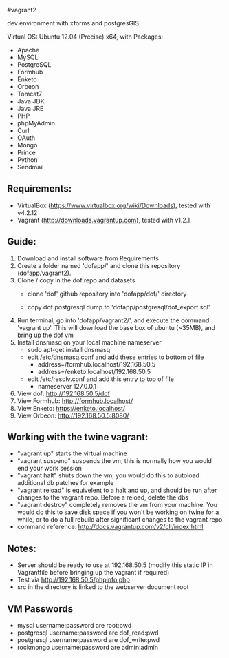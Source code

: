 #vagrant2

dev environment with xforms and postgresGIS

Virtual OS: Ubuntu 12.04 (Precise) x64, with Packages:

- Apache
- MySQL
- PostgreSQL
- Formhub
- Enketo
- Orbeon
- Tomcat7
- Java JDK
- Java JRE
- PHP
- phpMyAdmin
- Curl
- OAuth
- Mongo
- Prince
- Python
- Sendmail

## Requirements:
- VirtualBox (https://www.virtualbox.org/wiki/Downloads), tested with v4.2.12
- Vagrant (http://downloads.vagrantup.com), tested with v1.2.1

## Guide:  
1. Download and install software from Requirements  
2. Create a folder named 'dofapp/' and clone this repository (dofapp/vagrant2).  
3. Clone / copy in the dof repo and datasets  
	- clone 'dof' github repository into 'dofapp/dof/' directory
	
    - copy dof postgresql dump to 'dofapp/postgresql/dof_export.sql'
4. Run terminal, go into 'dofapp/vagrant2/', and execute the command 'vagrant up'. This will download the base box of ubuntu (~35MB), and bring up the dof vm
5. Install dnsmasq on your local machine nameserver
    - sudo apt-get install dnsmasq	
    - edit /etc/dnsmasq.conf and add these entries to bottom of file
        - address=/formhub.localhost/192.168.50.5
        - address=/enketo.localhost/192.168.50.5
    - edit /etc/resolv.conf and add this entry to top of file
        - nameserver 127.0.0.1
6. View dof: http://192.168.50.5/dof
7. View Formhub: http://formhub.localhost/
8. View Enketo: https://enketo.localhost/
9. View Orbeon: http://192.168.50.5:8080/

## Working with the twine vagrant:
- "vagrant up" starts the virtual machine
- "vagrant suspend" suspends the vm, this is normally how you would end your work session
- "vagrant halt" shuts down the vm, you would do this to autoload additional db patches for example
- "vagrant reload" is equivelent to a halt and up, and should be run after changes to the vagrant repo. Before a reload, delete the dbs
- "vagrant destroy" completely removes the vm from your machine. You would do this to save disk space if you won't be working on twine for a while, or to do a full rebuild after significant changes to the vagrant repo
- command reference: http://docs.vagrantup.com/v2/cli/index.html

## Notes:
- Server should be ready to use at 192.168.50.5 (modify this static IP in Vagrantfile before bringing up the vagrant if required)
- Test via http://192.168.50.5/phpinfo.php
- src in the directory is linked to the webserver document root

## VM Passwords
- mysql username:password are root:pwd
- postgresql username:password are dof_read:pwd
- postgresql username:password are dof_write:pwd
- rockmongo username:password are admin:admin
